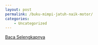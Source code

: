 ```yaml
---
layout: post
permalink: /buku-mimpi-jatuh-naik-motor/
categories:
    - Uncategorized
---
```


[Baca Selengkapnya](/06)